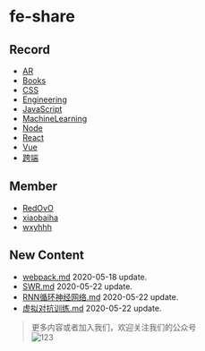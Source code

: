 
# fe-share

<!-- RECORD-START -->
## Record
* [AR](https://github.com/fff455/fe-share/tree/master/AR)
* [Books](https://github.com/fff455/fe-share/tree/master/Books)
* [CSS](https://github.com/fff455/fe-share/tree/master/CSS)
* [Engineering](https://github.com/fff455/fe-share/tree/master/Engineering)
* [JavaScript](https://github.com/fff455/fe-share/tree/master/JavaScript)
* [MachineLearning](https://github.com/fff455/fe-share/tree/master/MachineLearning)
* [Node](https://github.com/fff455/fe-share/tree/master/Node)
* [React](https://github.com/fff455/fe-share/tree/master/React)
* [Vue](https://github.com/fff455/fe-share/tree/master/Vue)
* [跨端](https://github.com/fff455/fe-share/tree/master/跨端)
<!-- RECORD-END -->

<!-- MEMBER-START -->
## Member
* [RedOvO](https://github.com/RedOvO)
* [xiaobaiha](https://github.com/xiaobaiha)
* [wxyhhh](https://github.com/wxyhhh)
<!-- MEMBER-END -->

<!-- NEW CONTENT-START -->
## New Content
* [webpack.md](https://github.com/fff455/fe-share/tree/master/Engineering/webpack.md) 2020-05-18 update.
* [SWR.md](https://github.com/fff455/fe-share/tree/master/React/SWR.md) 2020-05-22 update.
* [RNN循环神经网络.md](https://github.com/fff455/fe-share/tree/master/MachineLearning/RNN循环神经网络.md) 2020-05-22 update.
* [虚拟对抗训练.md](https://github.com/fff455/fe-share/tree/master/MachineLearning/虚拟对抗训练.md) 2020-05-22 update.
<!-- NEW CONTENT-END -->

> 更多内容或者加入我们，欢迎关注我们的公众号  
> ![123](./Books/image/gzh.png)

